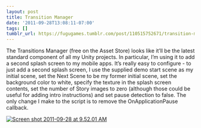 ```yaml
---
layout: post
title: Transition Manager
date: '2011-09-28T13:08:11-07:00'
tags: []
tumblr_url: https://fugugames.tumblr.com/post/110515752671/transition-manager
---
```

The Transitions Manager (free on the Asset Store) looks like it’ll be the latest standard component of all my Unity projects. In particular, I’m using it to add a second splash screen to my mobile apps. It’s really easy to configure - to just add a second splash screen, I use the supplied demo start scene as my initial scene, set the Next Scene to be my former initial scene, set the background color to white, specify the texture in the splash screen contents, set the number of Story images to zero (although those could be useful for adding intro instructions) and set pause detection to false. The only change I make to the script is to remove the OnApplicationPause callback.

[![](http://itshardtofondlepenguins.com/wp-content/uploads/2011/09/Screen-shot-2011-09-28-at-9.52.01-AM.png "Screen shot 2011-09-28 at 9.52.01 AM")](http://itshardtofondlepenguins.com/wp-content/uploads/2011/09/Screen-shot-2011-09-28-at-9.52.01-AM.png)


